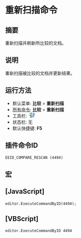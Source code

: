 # 重新扫描命令

## 摘要

重新扫描并刷新所比较的文档。

## 说明

重新扫描被比较的文档并更新结果。

## 运行方法

- 默认菜单: **比较** \> **重新扫描**
- [所有命令](../tools/all_commands): **比较** \> **重新扫描**
- 工具栏:  ![](../../images/rescan24x16.png)
- 状态栏: 无
- 默认快捷键: **F5**

## 插件命令ID

```
EEID_COMPARE_RESCAN (4494)
```

## 宏

## \[JavaScript\]

```
editor.ExecuteCommandByID(4494);
```

## \[VBScript\]

```
editor.ExecuteCommandByID 4494
```
